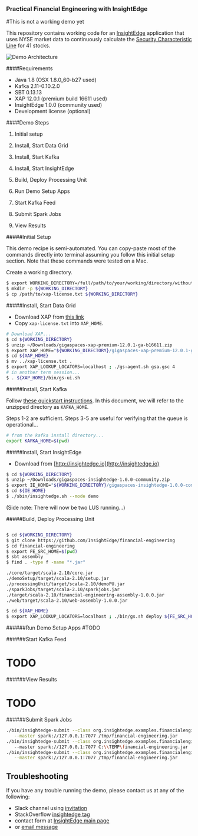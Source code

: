 ### Practical Financial Engineering with InsightEdge

#This is not a working demo yet

This repository contains working code for an [InsightEdge](http://insightedge.io) application that uses NYSE market data to continuously calculate the [Security Characteristic Line](https://en.wikipedia.org/wiki/Security_characteristic_line) for 41 stocks.

![Demo Architecture](docs/images/demo-flow.png)

####Requirements

* Java 1.8 (OSX 1.8.0_60-b27 used)
* Kafka 2.11-0.10.2.0
* SBT 0.13.13
* XAP 12.0.1 (premium build 16611 used)
* InsightEdge 1.0.0 (community used)
* Development license (optional)

####Demo Steps

1. Initial setup
2. Install, Start Data Grid
3. Install, Start Kafka 
4. Install, Start InsightEdge
5. Build, Deploy Processing Unit

6. Run Demo Setup Apps

7. Start Kafka Feed
8. Submit Spark Jobs
9. View Results

#####Initial Setup

This demo recipe is semi-automated. You can copy-paste most of the commands directly into terminal assuming you follow this initial setup section. Note that these commands were tested on a Mac.

Create a working directory.
 
```bash
$ export WORKING_DIRECTORY=/full/path/to/your/working/directory/without/trailing/slash
$ mkdir -p ${WORKING_DIRECTORY}
$ cp /path/to/xap-license.txt ${WORKING_DIRECTORY}
```  

#####Install, Start Data Grid

* Download XAP from [this link](???)
* Copy `xap-license.txt` into `XAP_HOME`.

```bash
# Download XAP...
$ cd ${WORKING_DIRECTORY}
$ unzip ~/Downloads/gigaspaces-xap-premium-12.0.1-ga-b16611.zip
$ export XAP_HOME="${WORKING_DIRECTORY}/gigaspaces-xap-premium-12.0.1-ga-b16611"
$ cd ${XAP_HOME}
$ mv ../xap-license.txt .
$ export XAP_LOOKUP_LOCATORS=localhost ; ./gs-agent.sh gsa.gsc 4
# in another term session...
$ . ${XAP_HOME}/bin/gs-ui.sh
```

#####Install, Start Kafka

Follow [these quickstart instructions](http://kafka.apache.org/quickstart). In this document, we will refer to the unzipped directory as `KAFKA_HOME`. 

Steps 1-2 are sufficient. Steps 3-5 are useful for verifying that the queue is operational...
```bash
# from the kafka install directory...
export KAFKA_HOME=$(pwd)
```

#####Install, Start InsightEdge

* Download from [http://insightedge.io](http://insightedge.io)
```bash
$ cd ${WORKING_DIRECTORY}
$ unzip ~/Downloads/gigaspaces-insightedge-1.0.0-community.zip
$ export IE_HOME="${WORKING_DIRECTORY}/gigaspaces-insightedge-1.0.0-community"
$ cd ${IE_HOME}
$ ./sbin/insightedge.sh --mode demo 
```
(Side note: There will now be two LUS running...)

#####Build, Deploy Processing Unit

```bash

$ cd ${WORKING_DIRECTORY}
$ git clone https://github.com/InsightEdge/financial-engineering
$ cd financial-engineering
$ export FE_SRC_HOME=$(pwd)
$ sbt assembly
$ find . -type f -name "*.jar"

./core/target/scala-2.10/core.jar
./demoSetup/target/scala-2.10/setup.jar
./processingUnit/target/scala-2.10/demoPU.jar
./sparkJobs/target/scala-2.10/sparkjobs.jar
./target/scala-2.10/financial-engineering-assembly-1.0.0.jar
./web/target/scala-2.10/web-assembly-1.0.0.jar

$ cd ${XAP_HOME} 
$ export XAP_LOOKUP_LOCATORS=localhost ; ./bin/gs.sh deploy ${FE_SRC_HOME}/processingUnit/target/scala-2.10/demoPU.jar

```

######Run Demo Setup Apps
#TODO

######Start Kafka Feed
# TODO

######View Results
# TODO

######Submit Spark Jobs


```bash
./bin/insightedge-submit --class org.insightedge.examples.financialengineering.jobs.Ingest \
   --master spark://127.0.0.1:7077 /tmp/financial-engineering.jar
./bin/insightedge-submit --class org.insightedge.examples.financialengineering.jobs.Ingest ^ 
   --master spark://127.0.0.1:7077 C:\\TEMP\financial-engineering.jar
./bin/insightedge-submit --class org.insightedge.examples.financialengineering.jobs.CalcIndividualReturns \
   --master spark://127.0.0.1:7077 /tmp/financial-engineering.jar
```

## Troubleshooting

If you have any trouble running the demo, please contact us at any of the following:
- Slack channel using [invitation](http://insightedge-slack.herokuapp.com/)
- StackOverflow [insightedge tag](http://stackoverflow.com/questions/tagged/insightedge)
- contact form at [InsightEdge main page](http://insightedge.io/)
- or [email message](mailto:hello@insightedge.io)